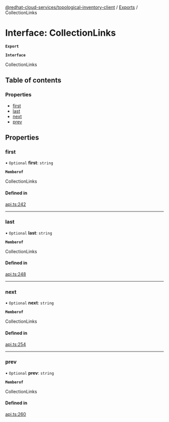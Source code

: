 [@redhat-cloud-services/topological-inventory-client](../README.md) / [Exports](../modules.md) / CollectionLinks

# Interface: CollectionLinks

**`Export`**

**`Interface`**

CollectionLinks

## Table of contents

### Properties

- [first](CollectionLinks.md#first)
- [last](CollectionLinks.md#last)
- [next](CollectionLinks.md#next)
- [prev](CollectionLinks.md#prev)

## Properties

### first

• `Optional` **first**: `string`

**`Memberof`**

CollectionLinks

#### Defined in

[api.ts:242](https://github.com/RedHatInsights/javascript-clients/blob/master/packages/topological-inventory/api.ts#L242)

___

### last

• `Optional` **last**: `string`

**`Memberof`**

CollectionLinks

#### Defined in

[api.ts:248](https://github.com/RedHatInsights/javascript-clients/blob/master/packages/topological-inventory/api.ts#L248)

___

### next

• `Optional` **next**: `string`

**`Memberof`**

CollectionLinks

#### Defined in

[api.ts:254](https://github.com/RedHatInsights/javascript-clients/blob/master/packages/topological-inventory/api.ts#L254)

___

### prev

• `Optional` **prev**: `string`

**`Memberof`**

CollectionLinks

#### Defined in

[api.ts:260](https://github.com/RedHatInsights/javascript-clients/blob/master/packages/topological-inventory/api.ts#L260)
